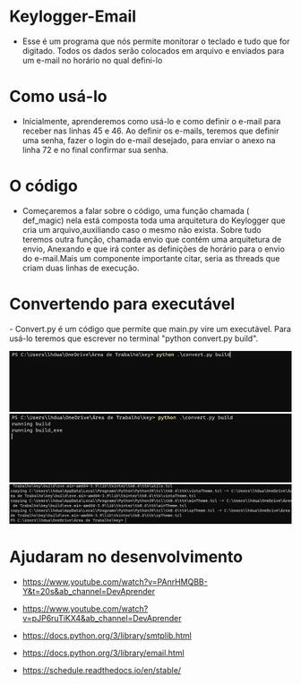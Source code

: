 <h1>Keylogger-Email</h1>

- Esse é um programa que nós permite monitorar o teclado e tudo que for digitado. Todos os dados serão colocados em arquivo e enviados para um e-mail no horário no qual defini-lo

<h1>Como usá-lo</h1>

- Inicialmente, aprenderemos como usá-lo e como definir o e-mail para receber nas linhas 45 e 46. Ao definir os e-mails, teremos que definir uma senha, fazer o login do e-mail desejado, para enviar o anexo na linha 72 e no final confirmar sua senha.

<h1>O código</h1>

- Começaremos a falar sobre o código, uma função chamada ( def_magic) nela está composta toda uma arquitetura do Keylogger que cria um arquivo,auxiliando caso o mesmo não exista. Sobre tudo teremos outra função, chamada envio que contém uma arquitetura de envio, Anexando e que irá conter as definições de horário para o envio do e-mail.Mais um componente importante citar, seria as threads que criam duas linhas de execução.

<h1> Convertendo para executável</h1>
- Convert.py é um código que permite que main.py vire um executável. Para usá-lo teremos que escrever no terminal "python convert.py build".

  ![github-small](/images/imageone.png)
  ![github-small](/images/imagetwor.png)
  ![github-small](/images/imagethr.png)

<h1>Ajudaram no desenvolvimento</h1>


- https://www.youtube.com/watch?v=PAnrHMQBB-Y&t=20s&ab_channel=DevAprender

- https://www.youtube.com/watch?v=pJP6ruTiKX4&ab_channel=DevAprender

- https://docs.python.org/3/library/smtplib.html

- https://docs.python.org/3/library/email.html

- https://schedule.readthedocs.io/en/stable/

